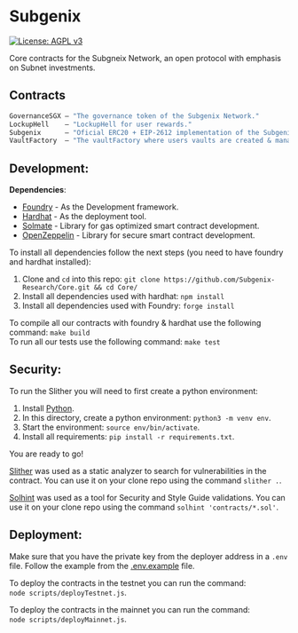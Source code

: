 # Subgenix

[![License: AGPL v3](https://img.shields.io/badge/License-AGPL%20v3-blue.svg)](https://www.gnu.org/licenses/agpl-3.0)

Core contracts for the Subgneix Network, an open protocol with emphasis on Subnet investments.

## Contracts

```ml
GovernanceSGX — "The governance token of the Subgenix Network."
LockupHell    — "LockupHell for user rewards."
Subgenix      — "Oficial ERC20 + EIP-2612 implementation of the Subgenix Network token."
VaultFactory  — "The vaultFactory where users vaults are created & managed."
```

## Development:

**Dependencies**:
- [Foundry](https://github.com/gakonst/foundry#installation) - As the Development framework.   
- [Hardhat](https://github.com/NomicFoundation/hardhat) - As the deployment tool.    
- [Solmate](https://github.com/Rari-Capital/solmate) - Library for gas optimized smart contract development.    
- [OpenZeppelin](https://github.com/OpenZeppelin/openzeppelin-contracts) - Library for secure smart contract development.    
      
To install all dependencies follow the next steps (you need to have foundry and hardhat installed):    
1. Clone and `cd` into this repo: `git clone https://github.com/Subgenix-Research/Core.git && cd Core/`   
2. Install all dependencies used with hardhat: `npm install`
3. Install all dependencies used with Foundry: `forge install`

      
To compile all our contracts with foundry & hardhat use the following command: `make build`  
To run all our tests use the following command: `make test`   

## Security:

To run the Slither you will need to first create a python environment:

1. Install [Python](https://www.python.org/downloads/).
2. In this directory, create a python environment: `python3 -m venv env`.
3. Start the environment: `source env/bin/activate`.
4. Install all requirements: `pip install -r requirements.txt`.

You are ready to go!

[Slither](https://github.com/crytic/slither) was used as a static analyzer to
search for vulnerabilities in the contract. You can use it on your clone repo using 
the command `slither .`.

[Solhint](https://github.com/protofire/solhint) was used as a tool for Security 
and Style Guide validations. You can use it on your clone repo using the command 
`solhint 'contracts/*.sol'`.


## Deployment:

Make sure that you have the private key from the deployer address in a `.env` file.
Follow the example from the [.env.example](.env.example) file.


To deploy the contracts in the testnet you can run the command:   
`node scripts/deployTestnet.js`.

To deploy the contracts in the mainnet you can run the command:   
`node scripts/deployMainnet.js`.
